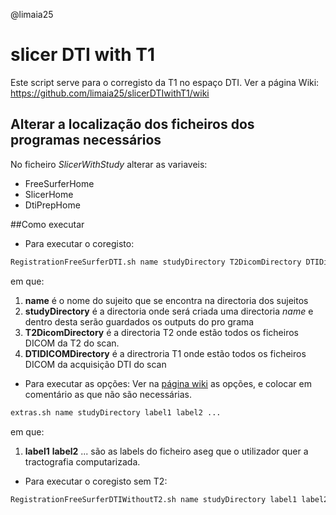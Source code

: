 @limaia25

# slicer DTI with T1

Este script serve para o corregisto da T1 no espaço DTI. Ver a página Wiki:
https://github.com/limaia25/slicerDTIwithT1/wiki

## Alterar a localização dos ficheiros dos programas necessários
No ficheiro *SlicerWithStudy* alterar as variaveis:
* FreeSurferHome
* SlicerHome
* DtiPrepHome

##Como executar
* Para executar o coregisto:
```bash
RegistrationFreeSurferDTI.sh name studyDirectory T2DicomDirectory DTIDicomDirectory
```
em que:
  1.  **name** é o nome do sujeito que se encontra na directoria dos sujeitos
  2.  **studyDirectory** é a directoria onde será criada uma directoria *name* e dentro desta serão guardados os outputs do pro grama
  3.  **T2DicomDirectory** é a directoria T2 onde estão todos os ficheiros DICOM da T2 do scan.
  4.  **DTIDICOMDirectory** é a directroria T1 onde estão todos os ficheiros DICOM da acquisição DTI do scan

* Para executar as opções:
Ver na [página wiki](github.com/limaia25/slicerDTIwithT1/wiki) as opções, e colocar em comentário as que não são necessárias.
```bash
extras.sh name studyDirectory label1 label2 ...
```
em que:
  1.  **label1** **label2** ... são as labels do ficheiro aseg que o utilizador quer a tractografia computarizada.
  
* Para executar o coregisto sem T2:
```bash
RegistrationFreeSurferDTIWithoutT2.sh name studyDirectory label1 label2 ...
```
